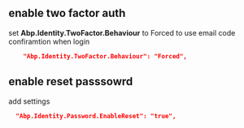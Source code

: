 ## enable two factor auth

set **Abp.Identity.TwoFactor.Behaviour** to Forced to use email code confiramtion when login

```json
    "Abp.Identity.TwoFactor.Behaviour": "Forced",

```

## enable reset passsowrd

add settings

```json
  "Abp.Identity.Password.EnableReset": "true",
```
